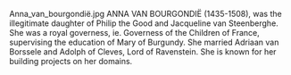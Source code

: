 Anna_van_bourgondië.jpg ANNA VAN BOURGONDIË (1435-1508), was the illegitimate daughter of Philip the Good and Jacqueline van Steenberghe. She was a royal governess, ie. Governess of the Children of France, supervising the education of Mary of Burgundy. She married Adriaan van Borssele and Adolph of Cleves, Lord of Ravenstein. She is known for her building projects on her domains.
